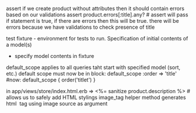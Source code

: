 assert if we create product without attributes then it should contain errors based on our validations
  assert product.errors[:title].any?  # assert will pass if statement is true, if there are errors then this will be true.
there will be errors because we have validations to check presence of title

test fixture - environment for tests to run. Specification of initial contents of a model(s)
- specify model contents in fixture

default_scope applies to all queries taht start with specified model
(sort, etc.)
default scope must now be in block:
default_scope :order => 'title' #now:
default_scope { order('titlet') }

in app/views/store/index.html.erb =>
<%= sanitize product.description %> # allows us to safely add HTML stylings
image_tag helper method generates html <img> tag using image source as argument



